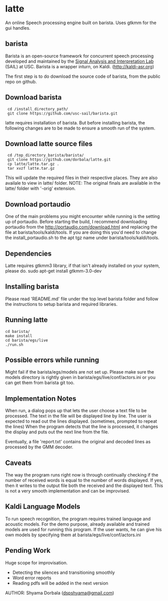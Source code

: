 # latte
An online Speech processing engine built on barista. Uses gtkmm for the gui handles.

## barista
Barista is an open-source framework for concurrent speech processing 
developed and maintained by the 
[Signal Analysis and Interpretation Lab](http://sail.usc.edu) (SAIL) at USC.
Barista is a wrapper inturn, on Kaldi. (http://kaldi-asr.org) 

The first step is to do download the source code of barista, from the public repo on github.
## Download barista
     cd /install_directory_path/
     git clone https://github.com/usc-sail/barista.git

latte requires installation of barista. But before installing barista, the following changes are to be made to ensure a smooth run of the system.
## Download latte source files
     cd /top_directory_barista/barista/
     git clone https://github.com/dorbala/latte.git
     cp latte/latte.tar.gz .
     tar xvzf latte.tar.gz
This will update the required files in their respective places. They are also availale to view in latte/ folder.
NOTE: The original finals are available in the latte/ folder with '-orig' extension.

## Download portaudio
One of the main problems you might encounter while running is the setting up of portaudio.
Before starting the build, I recommend downloading portaudio from the http://portaudio.com/download.html and replacing the file at barista/tools/kaldi/tools.
If you are doing this you'd need to change the install_portaudio.sh to the apt tgz name under barista/tools/kaldi/tools.

## Dependencies
Latte requires gtkmm3 library, if that isn't already installed on your system, please do.
    sudo apt-get install gtkmm-3.0-dev

## Installing barista
Please read 'README.md' file under the top level barista folder and 
follow the instructions to setup barista and required libraries.

## Running latte
    cd barista/
    make install
    cd barista/egs/live
    ./run.sh
    
## Possible errors while running
Might fail if the barista/egs/models are not set up. 
Please make sure the models directory is rightly given in barista/egs/live/conf/actors.ini or you can get them from barista git too.

## Implementation Notes
When run, a dialog pops up that lets the user choose a text file to be processed.
The text in the file will be displayed line by line.
The user is expected to read out the lines displayed. (sometimes, prompted to repeat the lines)
When the program detects that the line is processed, it changes the display and puts out the next line from the file.

Eventually, a file 'report.txt' contains the original and decoded lines as processed by the GMM decoder.

## Caveats
The way the program runs right now is through continually checking if the number of received words
is equal to the number of words displayed. If yes, then it writes to the output file both the received and the 
displayed text.
This is not a very smooth implementation and can be improvised.

## Kaldi Language Models
To run speech recognition, the program requires trained language and acoustic models.
For the demo purpose, already available and trained models are used for running this program.
If the user wants, he can give his own models by specifying them at barista/egs/live/conf/actors.ini

## Pending Work
Huge scope for improvisation. 
- Detecting the silences and transitioning smoothly
- Word error reports
- Reading pdfs will be added in the next version

AUTHOR: Shyama Dorbala (dspshyama@gmail.com)
